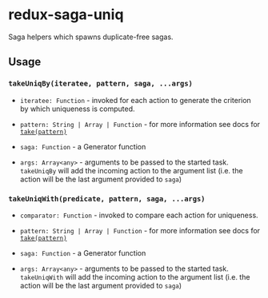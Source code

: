 # redux-saga-uniq

Saga helpers which spawns duplicate-free sagas.

## Usage

### `takeUniqBy(iteratee, pattern, saga, ...args)`

- `iteratee: Function` - invoked for each action to generate the criterion by which uniqueness is computed.

- `pattern: String | Array | Function` - for more information see docs for [`take(pattern)`](https://redux-saga.js.org/docs/api/#takepattern)

- `saga: Function` - a Generator function

- `args: Array<any>` - arguments to be passed to the started task. `takeUniqBy` will add the incoming action to the argument list (i.e. the action will be the last argument provided to `saga`)

### `takeUniqWith(predicate, pattern, saga, ...args)`

- `comparator: Function` - invoked to compare each action for uniqueness.

- `pattern: String | Array | Function` - for more information see docs for [`take(pattern)`](https://redux-saga.js.org/docs/api/#takepattern)

- `saga: Function` - a Generator function

- `args: Array<any>` - arguments to be passed to the started task. `takeUniqWith` will add the incoming action to the argument list (i.e. the action will be the last argument provided to `saga`)
